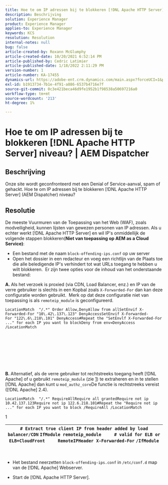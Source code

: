 ```yaml
---
title: Hoe te om IP adressen bij te blokkeren [!DNL Apache HTTP Server] niveau? | AEM Dispatcher
description: Beschrijving
solution: Experience Manager
product: Experience Manager
applies-to: Experience Manager
keywords: KCS
resolution: Resolution
internal-notes: null
bug: false
article-created-by: Roxann McGlumphy
article-created-date: 10/20/2021 6:52:14 PM
article-published-by: Cedric Latimier
article-published-date: 1/18/2022 2:11:29 PM
version-number: 1
article-number: KA-17455
dynamics-url: https://adobe-ent.crm.dynamics.com/main.aspx?forceUCI=1&pagetype=entityrecord&etn=knowledgearticle&id=448e02d5-d631-ec11-b6e5-000d3a5ba97a
exl-id: b1913734-7b1e-4f91-a886-6537b4716e7f
source-git-commit: 0c3e421beca46d9fe1952b1f98538a50697216a0
workflow-type: tm+mt
source-wordcount: '213'
ht-degree: 1%

---
```


# Hoe te om IP adressen bij te blokkeren [!DNL Apache HTTP Server] niveau? | AEM Dispatcher

## Beschrijving


Onze site wordt geconfronteerd met een Denial of Service-aanval, spam of gehackt. Hoe te om IP adressen bij te blokkeren [!DNL Apache HTTP Server] (AEM Dispatcher) niveau?


## Resolutie


De meeste Vuurmuren van de Toepassing van het Web (WAF), zoals modveiligheid, kunnen lijsten van gewezen personen van IP adressen. Als u echter werkt [!DNL Apache HTTP Server] en wil IP&#39;s onmiddellijk de volgende stappen blokkeren(<b>Niet van toepassing op AEM as a Cloud Service)</b>:

- Een bestand met de naam `block-offending-ips.conf` op uw server
- Open het dossier in een redacteur en voeg een richtlijn van de Plaats toe die alle beledigende IP&#39;s verhindert tot wat URLs toegang te hebben u wilt blokkeren.  Er zijn twee opties voor de inhoud van het onderstaande bestand:


<b>A. </b>Als het verzoek is proxied (via CDN, Load Balancer, enz.) en IP van de verre gebruiker is slechts in een Kopbal zoals `X-Forwarded-For` dan kan deze configuratie worden gebruikt.  Merk op dat deze configuratie niet van toepassing is als `remoteip_module` is geconfigureerd.

```
LocationMatch  "/.*" Order Allow,DenyAllow from allSetEnvif X-Forwarded-For "10\.42\.137\.123" DenyAccessSetEnvif X-Forwarded-For "122\.6\.218\.101" DenyAccess#Repeat the "SetEnvlf X-Forwarded-For ..." for each IP you want to blockDeny from env=DenyAccess /LocationMatch 
```

<br><br><br><br><br> <br><br>
<b>B. </b>Alternatief, als de verre gebruiker tot rechtstreeks toegang heeft [!DNL Apache] of u gebruikt `remoteip_module` (zie [1](https://helpx.adobe.com/experience-manager/kb/block-ips-apache-http-server.html#remoteip_module)) te extraheren en in te stellen [!DNL Apache] dan kunt u `mod_authz_core`De functie is rechtstreeks vereist ([!DNL Apache] 2.4).

```
LocationMatch  "/.*" RequireAllRequire all grantedRequire not ip 10.42.137.123Require not ip 122.6.218.101#Repeat the "Require not ip ..." for each IP you want to block /RequireAll /LocationMatch 
```


1


| `# Extract true client IP from header added by load balancer/CDN` `IfModule remoteip_module` `    ` `# valid for ELB or ELB+CloudFront` `    ` `RemoteIPHeader X-Forwarded-For` ```/IfModule``` |
| --- |

 
- Het bestand neerzetten `block-offending-ips.conf` in `/etc/conf.d` map van de [!DNL Apache] Webserver.


- Start de [!DNL Apache HTTP Server].
